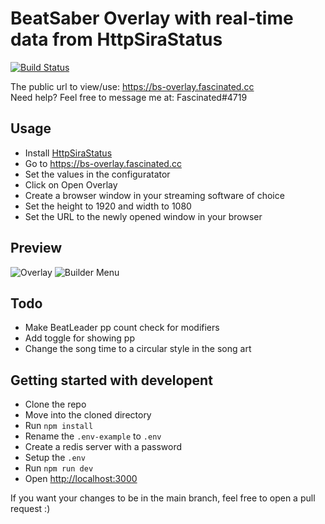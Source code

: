 # BeatSaber Overlay with real-time data from HttpSiraStatus

[![Build Status](https://drone.fascinated.cc/api/badges/RealFascinated/beatsaber-overlay/status.svg)](https://drone.fascinated.cc/RealFascinated/beatsaber-overlay)

The public url to view/use: <https://bs-overlay.fascinated.cc></br>
Need help? Feel free to message me at: Fascinated#4719

## Usage

- Install [HttpSiraStatus](https://github.com/denpadokei/HttpSiraStatus)
- Go to <https://bs-overlay.fascinated.cc>
- Set the values in the configuratator
- Click on Open Overlay
- Create a browser window in your streaming software of choice
- Set the height to 1920 and width to 1080
- Set the URL to the newly opened window in your browser

## Preview

![Overlay](https://cdn.fascinated.cc/bAmrOfUvLv.png?raw=true)
![Builder Menu](https://cdn.fascinated.cc/QwGTQLhJsq.png?raw=true)

## Todo

- Make BeatLeader pp count check for modifiers
- Add toggle for showing pp
- Change the song time to a circular style in the song art

## Getting started with developent

- Clone the repo
- Move into the cloned directory
- Run `npm install`
- Rename the `.env-example` to `.env`
- Create a redis server with a password
- Setup the `.env`
- Run `npm run dev`
- Open <http://localhost:3000>

If you want your changes to be in the main branch, feel free to open a pull request :)
